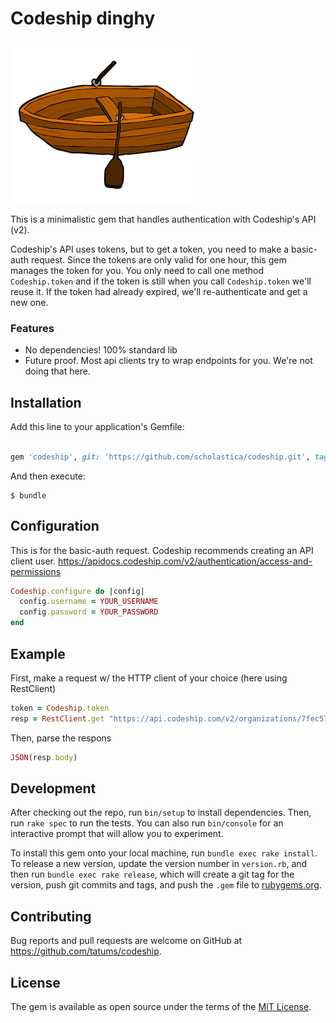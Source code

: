 # Codeship dinghy

<img src="/assets/boat.png" />


This is a minimalistic gem that handles authentication with Codeship's API (v2).

Codeship's API uses tokens, but to get a token, you need to make a basic-auth request. Since the tokens are only
valid for one hour, this gem manages the token for you. You only need to call one method `Codeship.token` and if the token is still when you call `Codeship.token` we'll reuse it.
If the token had already expired, we'll re-authenticate and get a new one.


### Features

* No dependencies! 100% standard lib
* Future proof. Most api clients try to wrap endpoints for you. We're not doing that here.


## Installation

Add this line to your application's Gemfile:

```ruby

gem 'codeship', git: 'https://github.com/scholastica/codeship.git', tag: '1.0.0'
```

And then execute:

    $ bundle


## Configuration

This is for the basic-auth request. Codeship recommends creating an API client user. https://apidocs.codeship.com/v2/authentication/access-and-permissions

```ruby
Codeship.configure do |config|
  config.username = YOUR_USERNAME
  config.password = YOUR_PASSWORD
end
```

## Example

First, make a request w/ the HTTP client of your choice (here using RestClient)

```ruby
token = Codeship.token
resp = RestClient.get "https://api.codeship.com/v2/organizations/7fec57e0-e93e-0133-b53e-76bef8d7b14f/projects", {Authorization: "Bearer #{token}"}
```

Then, parse the respons

```ruby
JSON(resp.body)
```


## Development

After checking out the repo, run `bin/setup` to install dependencies. Then, run `rake spec` to run the tests. You can also run `bin/console` for an interactive prompt that will allow you to experiment.

To install this gem onto your local machine, run `bundle exec rake install`. To release a new version, update the version number in `version.rb`, and then run `bundle exec rake release`, which will create a git tag for the version, push git commits and tags, and push the `.gem` file to [rubygems.org](https://rubygems.org).

## Contributing

Bug reports and pull requests are welcome on GitHub at https://github.com/tatums/codeship.

## License

The gem is available as open source under the terms of the [MIT License](https://opensource.org/licenses/MIT).
